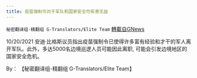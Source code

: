 ```yaml
---
title: 疫苗强制令对于军队和国家安全均有害无益
---
```

`秘密翻译组-精翻组 G-Translators/Elite Team` [轉載自GNews](https://gnews.org/zh-hans/1612289/)

10/20/2021 安迪·比格斯议员指出疫苗强制令已使得许多富有经验和才干的军人离开军队。此外，多达5000名边境巡逻人员可能因此离职, 可能会引发边境地区的国家安全危机。

By： 【秘密翻译组-精翻组 G-Translators/Elite Team】
